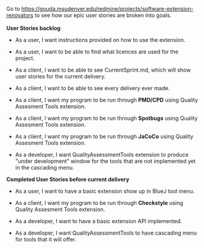 Go to https://gouda.msudenver.edu/redmine/projects/software-extension-renovators to see how our epic user stories are broken into goals.<br /><br />
**User Stories backlog** <br />
* As a user, I want instructions provided on how to use the extension.<br />

* As a user, I want to be able to find what licences are used for the project.<br />

* As a client, I want to be able to see CurrentSprint.md, which will show user stories for the current delivery.<br />

* As a client, I want to be able to see every delivery ever made.<br />

* As a client, I want my program to be run through <B>PMD/CPD</B> using Quality Assesment Tools extension.<br />
 
* As a client, I want my program to be run through <B>Spotbugs</B> using Quality Assesment Tools extension.<br />
  
* As a client, I want my program to be run through <B>JaCoCo</B> using Quality Assesment Tools extension.<br /> 

* As a developer, I want QualityAssessmentTools extension to produce "under development" window for the tools that are not implemented yet in the cascading menu.<br />

**Completed User Stories before current delivery**
* As a user, I want to have a basic extension show up in BlueJ tool menu.<br />

* As a client, I want my program to be run through <B>Checkstyle</B> using Quality Assesment Tools extension.<br />

* As a developer, I want to have a basic extension API implemented.<br />

* As a developer, I want QualityAssessmentTools to have cascading menu for tools that it will offer.<br />
